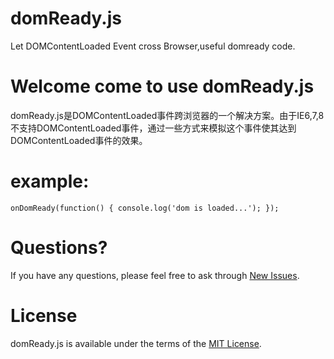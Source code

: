 domReady.js
===========

Let DOMContentLoaded Event cross Browser,useful domready code.

# Welcome come to use domReady.js

domReady.js是DOMContentLoaded事件跨浏览器的一个解决方案。由于IE6,7,8不支持DOMContentLoaded事件，通过一些方式来模拟这个事件使其达到DOMContentLoaded事件的效果。

# example:

`onDomReady(function() {
      console.log('dom is loaded...');
});`

# Questions?
If you have any questions, please feel free to ask through [New Issues](https://github.com/jockchou/domReady.js/issues/new).


# License
domReady.js is available under the terms of the [MIT License](https://github.com/jockchou/domReady.js/blob/master/LICENSE).
